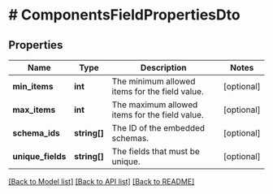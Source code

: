 # # ComponentsFieldPropertiesDto

## Properties

Name | Type | Description | Notes
------------ | ------------- | ------------- | -------------
**min_items** | **int** | The minimum allowed items for the field value. | [optional]
**max_items** | **int** | The maximum allowed items for the field value. | [optional]
**schema_ids** | **string[]** | The ID of the embedded schemas. | [optional]
**unique_fields** | **string[]** | The fields that must be unique. | [optional]

[[Back to Model list]](../../README.md#models) [[Back to API list]](../../README.md#endpoints) [[Back to README]](../../README.md)

